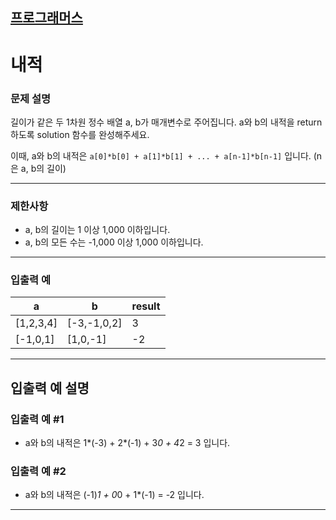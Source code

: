 ## [프로그래머스](https://school.programmers.co.kr/learn/courses/30/lessons/70128)

# 내적

### 문제 설명

길이가 같은 두 1차원 정수 배열 a, b가 매개변수로 주어집니다. a와 b의 내적을 return 하도록 solution 함수를 완성해주세요.

이때, a와 b의 내적은 `a[0]*b[0] + a[1]*b[1] + ... + a[n-1]*b[n-1]` 입니다. (n은 a, b의 길이)

---

### 제한사항

- a, b의 길이는 1 이상 1,000 이하입니다.
- a, b의 모든 수는 -1,000 이상 1,000 이하입니다.

---

### 입출력 예

| a	         | b	           | result |
|------------|--------------|--------|
| [1,2,3,4]	 | [-3,-1,0,2]	 | 3      |
| [-1,0,1]	  | [1,0,-1]	    | -2     |

---

## 입출력 예 설명

### 입출력 예 #1

- a와 b의 내적은 1*(-3) + 2*(-1) + 3*0 + 4*2 = 3 입니다.

### 입출력 예 #2

- a와 b의 내적은 (-1)*1 + 0*0 + 1*(-1) = -2 입니다.

---
